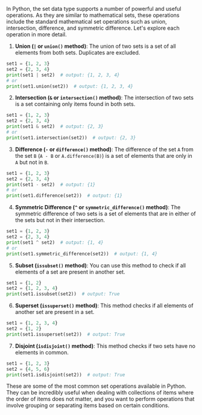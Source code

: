 In Python, the set data type supports a number of powerful and useful operations. As they are similar to mathematical sets, these operations include the standard mathematical set operations such as union, intersection, difference, and symmetric difference. Let's explore each operation in more detail.

1. **Union (`|` or `union()` method)**: The union of two sets is a set of all elements from both sets. Duplicates are excluded.

```python
set1 = {1, 2, 3}
set2 = {2, 3, 4}
print(set1 | set2)  # output: {1, 2, 3, 4}
# or
print(set1.union(set2))  # output: {1, 2, 3, 4}
```

2. **Intersection (`&` or `intersection()` method)**: The intersection of two sets is a set containing only items found in both sets.

```python
set1 = {1, 2, 3}
set2 = {2, 3, 4}
print(set1 & set2)  # output: {2, 3}
# or
print(set1.intersection(set2))  # output: {2, 3}
```

3. **Difference (`-` or `difference()` method)**: The difference of the set `A` from the set `B` (`A - B` or `A.difference(B)`) is a set of elements that are only in `A` but not in `B`.

```python
set1 = {1, 2, 3}
set2 = {2, 3, 4}
print(set1 - set2)  # output: {1}
# or
print(set1.difference(set2))  # output: {1}
```

4. **Symmetric Difference (`^` or `symmetric_difference()` method)**: The symmetric difference of two sets is a set of elements that are in either of the sets but not in their intersection.

```python
set1 = {1, 2, 3}
set2 = {2, 3, 4}
print(set1 ^ set2)  # output: {1, 4}
# or
print(set1.symmetric_difference(set2))  # output: {1, 4}
```

5. **Subset (`issubset()` method)**: You can use this method to check if all elements of a set are present in another set.

```python
set1 = {1, 2}
set2 = {1, 2, 3, 4}
print(set1.issubset(set2))  # output: True
```

6. **Superset (`issuperset()` method)**: This method checks if all elements of another set are present in a set.

```python
set1 = {1, 2, 3, 4}
set2 = {1, 2}
print(set1.issuperset(set2))  # output: True
```

7. **Disjoint (`isdisjoint()` method)**: This method checks if two sets have no elements in common.

```python
set1 = {1, 2, 3}
set2 = {4, 5, 6}
print(set1.isdisjoint(set2))  # output: True
```

These are some of the most common set operations available in Python. They can be incredibly useful when dealing with collections of items where the order of items does not matter, and you want to perform operations that involve grouping or separating items based on certain conditions.